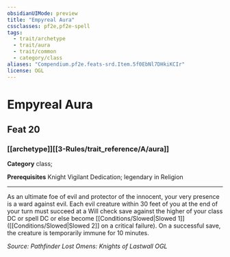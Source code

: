 ```yaml
---
obsidianUIMode: preview
title: "Empyreal Aura"
cssclasses: pf2e,pf2e-spell
tags:
  - trait/archetype
  - trait/aura
  - trait/common
  - category/class
aliases: "Compendium.pf2e.feats-srd.Item.5f0EbNl7DHkiKCIr"
license: OGL
---
```

# Empyreal Aura
## Feat 20
### [[archetype]][[3-Rules/trait_reference/A/aura]]

**Category** class; 



**Prerequisites** Knight Vigilant Dedication; legendary in Religion
* * *
As an ultimate foe of evil and protector of the innocent, your very presence is a ward against evil. Each evil creature within 30 feet of you at the end of your turn must succeed at a Will check save against the higher of your class DC or spell DC or else become [[Conditions/Slowed|Slowed 1]] ([[Conditions/Slowed|Slowed 2]] on a critical failure). On a successful save, the creature is temporarily immune for 10 minutes.

*Source: Pathfinder Lost Omens: Knights of Lastwall*
*OGL*